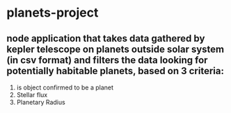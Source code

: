 # planets-project

## node application that takes data gathered by kepler telescope on planets outside solar system (in csv format) and filters the data looking for potentially habitable planets, based on 3 criteria:

1. is object confirmed to be a planet
2. Stellar flux
3. Planetary Radius